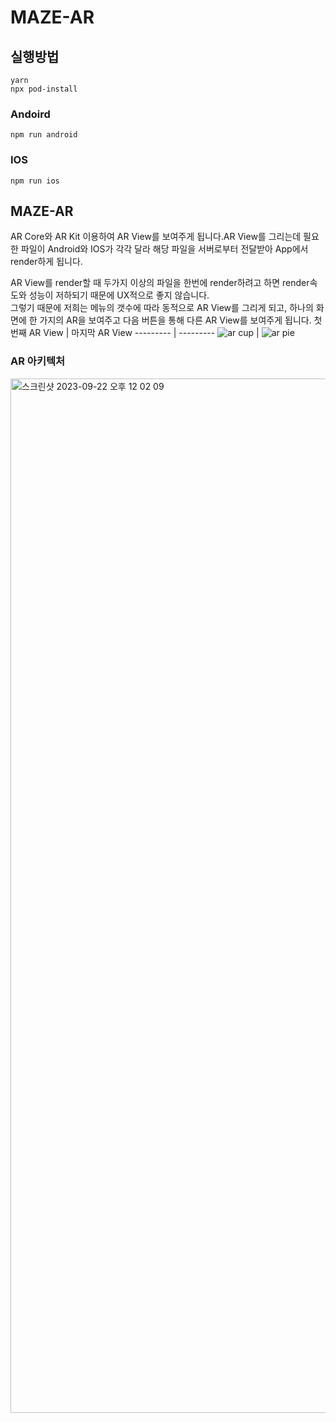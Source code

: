 # MAZE-AR
## 실행방법
```
yarn
npx pod-install
```
### Andoird
```
npm run android
```
### IOS
```
npm run ios
```

## MAZE-AR
AR Core와 AR Kit 이용하여 AR View를 보여주게 됩니다.AR View를 그리는데 필요한 파일이 Android와 IOS가 각각 달라 해당 파일을 서버로부터 전달받아 App에서 render하게 됩니다.

AR View를 render할 때 두가지 이상의 파일을 한번에 render하려고 하면 render속도와 성능이 저하되기 때문에 UX적으로 좋지 않습니다. <br />
그렇기 때문에 저희는 메뉴의 갯수에 따라 동적으로 AR View를 그리게 되고, 하나의 화면에 한 가지의 AR을 보여주고 다음 버튼을 통해 다른 AR View를 보여주게 됩니다.
첫번째 AR View | 마지막 AR View
--------- | ---------
![ar cup](https://github.com/MAZE-Choiji/MAZE-AR/assets/113877093/e042da99-86fc-4155-b7f4-67966356ea09) | ![ar pie](https://github.com/MAZE-Choiji/MAZE-AR/assets/113877093/1bb4503a-6b24-4cee-8f7c-ec8d13fac39f)



### AR 아키텍처
<img width="1655" alt="스크린샷 2023-09-22 오후 12 02 09" src="https://github.com/MAZE-Inc/MAZE-AR/assets/113877093/42bbf529-500d-4692-a28f-bb0acb157bb9">
